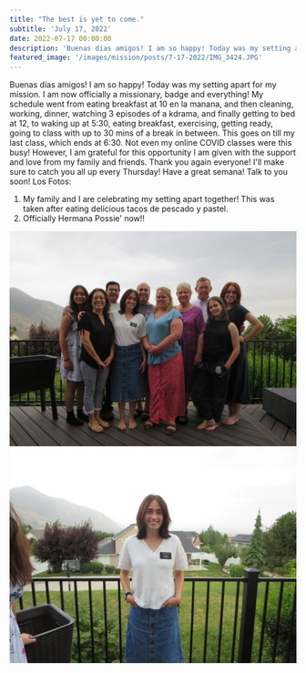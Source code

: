 ```yaml
---
title: "The best is yet to come."
subtitle: 'July 17, 2022'
date: 2022-07-17 00:00:00
description: 'Buenas días amigos! I am so happy! Today was my setting apart for my mission.'
featured_image: '/images/mission/posts/7-17-2022/IMG_3424.JPG'
---
```

Buenas días amigos! I am so happy! Today was my setting apart for my mission. I am now officially a missionary, badge and everything! My schedule went from eating breakfast at 10 en la manana, and then cleaning, working, dinner, watching 3 episodes of a kdrama, and finally getting to bed at 12, to waking up at 5:30, eating breakfast, exercising, getting ready, going to class with up to 30 mins of a break in between. This goes on till my last class, which ends at 6:30. Not even my online COVID classes were this busy! However, I am grateful for this opportunity I am given with the support and love from my family and friends. Thank you again everyone! I'll make sure to catch you all up every Thursday! Have a great semana! Talk to you soon!
Los Fotos:
1. My family and I are celebrating my setting apart together! This was taken after eating delicious tacos de pescado y pastel.
2. Officially Hermana Possie' now!!

<div class="gallery" data-columns="2">
    <img src="/images/mission/posts/7-17-2022/IMG_3417.JPG">
    <img src="/images/mission/posts/7-17-2022/IMG_3424.JPG">
</div>
